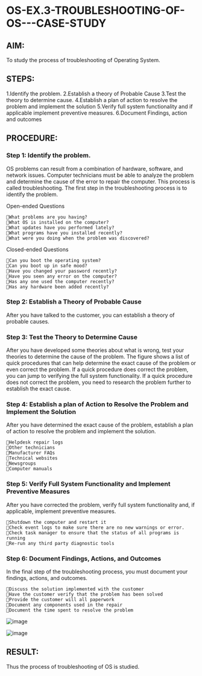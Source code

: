 # OS-EX.3-TROUBLESHOOTING-OF-OS---CASE-STUDY
## AIM:
To study the process of troubleshooting of Operating System.

## STEPS:
1.Identify the problem. 
2.Establish a theory of Probable Cause 
3.Test the theory to determine cause. 
4.Establish a plan of action to resolve the problem and implement the solution 
5.Verify full system functionality and if applicable implement preventive measures. 
6.Document Findings, action and outcomes

## PROCEDURE:
### Step 1: Identify the problem.
OS problems can result from a combination of hardware, software, and network issues. Computer technicians must be able to analyze the problem and determine the cause of the error to repair the computer. This process is called troubleshooting. The first step in the troubleshooting process is to identify the problem.

Open-ended Questions
```
What problems are you having?
What OS is installed on the computer?
What updates have you performed lately?
What programs have you installed recently?
What were you doing when the problem was discovered?
```
Closed-ended Questions
```
Can you boot the operating system?
Can you boot up in safe mood?
Have you changed your password recently?
Have you seen any error on the computer?
Has any one used the computer recently?
Has any hardware been added recently?
```
### Step 2: Establish a Theory of Probable Cause
After you have talked to the customer, you can establish a theory of probable causes.

### Step 3: Test the Theory to Determine Cause
After you have developed some theories about what is wrong, test your theories to determine the cause of the problem. The figure shows a list of quick procedures that can help determine the exact cause of the problem or even correct the problem. If a quick procedure does correct the problem, you can jump to verifying the full system functionality. If a quick procedure does not correct the problem, you need to research the problem further to establish the exact cause.

### Step 4: Establish a plan of Action to Resolve the Problem and Implement the Solution
After you have determined the exact cause of the problem, establish a plan of action to resolve the problem and implement the solution.
```
Helpdesk repair logs
Other technicians
Manufacturer FAQs
Technical websites
Newsgroups
Computer manuals
```
### Step 5: Verify Full System Functionality and Implement Preventive Measures
After you have corrected the problem, verify full system functionality and, if applicable, implement preventive measures.
```
Shutdown the computer and restart it
Check event logs to make sure there are no new warnings or error.
Check task manager to ensure that the status of all programs is running
Re-run any third party diagnostic tools
```
### Step 6: Document Findings, Actions, and Outcomes
In the final step of the troubleshooting process, you must document your findings, actions, and outcomes.
```
Discuss the solution implemented with the customer
Have the customer verify that the problem has been solved
Provide the customer will all paperwork
Document any components used in the repair
Document the time spent to resolve the problem
```
![image](https://github.com/sandy29l/OS-EX.3-TROUBLESHOOTING-OF-OS---CASE-STUDY/assets/123359969/5620e73e-d1fc-4335-898f-2231495853e9)

![image](https://github.com/sandy29l/OS-EX.3-TROUBLESHOOTING-OF-OS---CASE-STUDY/assets/123359969/406f55e7-8575-44e3-aa20-a82c24d45c36)

## RESULT:
Thus the process of troubleshooting of OS is studied.

